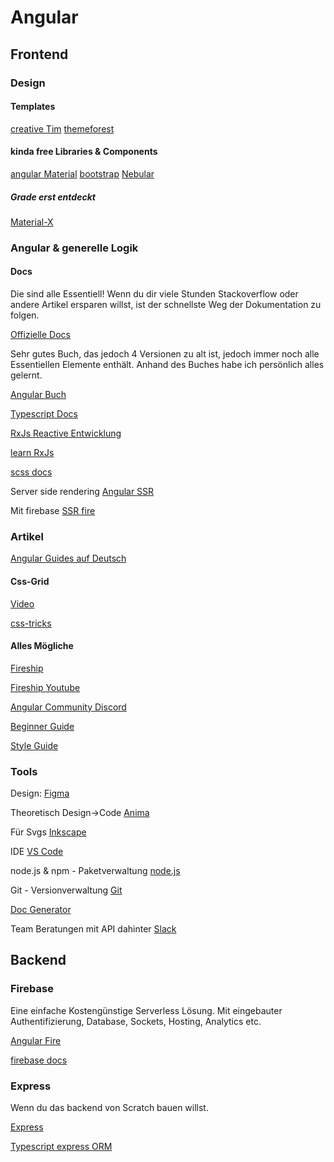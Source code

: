 # Angular

## Frontend

### Design

#### Templates

[creative Tim](https://www.creative-tim.com/search?utf8=%E2%9C%93&q=Angular&button=)
[themeforest](https://themeforest.net/search/angular)

#### kinda free Libraries & Components

[angular Material](https://material.angular.io/)
[bootstrap](https://ng-bootstrap.github.io/#/home)
[Nebular](https://akveo.github.io/nebular/)

##### Grade erst entdeckt

[Material-X](https://kamushken.medium.com/material-x-version-5-live-updated-team-library-for-figma-available-by-subscription-5caafa6ae442)

### Angular & generelle Logik

#### Docs

Die sind alle Essentiell! Wenn du dir viele Stunden Stackoverflow oder
andere Artikel ersparen willst, ist der schnellste Weg der Dokumentation zu folgen.

[Offizielle Docs](https://angular.io/docs)

Sehr gutes Buch, das jedoch 4 Versionen zu alt ist, jedoch immer noch alle Essentiellen Elemente enthält. Anhand des Buches habe ich persönlich alles gelernt.

[Angular Buch](https://www.rheinwerk-verlag.de/angular-das-umfassende-handbuch/)

[Typescript Docs](https://www.typescriptlang.org/docs/handbook/intro.html)

[RxJs Reactive Entwicklung](https://rxjs-dev.firebaseapp.com/guide/overview)

[learn RxJs](https://www.learnrxjs.io/)

[scss docs](https://sass-lang.com/documentation)

Server side rendering
[Angular SSR](https://angular.io/guide/universal)

Mit firebase
[SSR fire](https://github.com/angular/angularfire/blob/master/docs/deploy/getting-started.md)

### Artikel

[Angular Guides auf Deutsch](https://angular.de/artikel/angular-tutorial-deutsch/)

#### Css-Grid

[Video](https://www.youtube.com/watch?v=txZq7Laz7_4)

[css-tricks](https://css-tricks.com/snippets/css/complete-guide-grid/)

#### Alles Mögliche

[Fireship](https://fireship.io/)

[Fireship Youtube](https://www.youtube.com/channel/UCsBjURrPoezykLs9EqgamOA)

[Angular Community Discord](https://discord.gg/5KqgsqDd)

[Beginner Guide](https://medium.com/bb-tutorials-and-thoughts/angular-a-beginners-guide-to-design-and-implementation-of-an-angular-app-b0c5118a2f61)

[Style Guide](https://medium.com/@rajaramtt/angular-style-guide-best-practices-e7ec08ad3226)

### Tools

Design:
[Figma](https://www.figma.com/)

Theoretisch Design->Code
[Anima](https://www.animaapp.com/)

Für Svgs
[Inkscape](https://inkscape.org/de/)

IDE
[VS Code](https://code.visualstudio.com/)

node.js & npm - Paketverwaltung
[node.js](https://nodejs.org/en/)

Git - Versionverwaltung
[Git](https://git-scm.com/)

[Doc Generator](https://compodoc.app/)

Team Beratungen mit API dahinter
[Slack](https://slack.com/intl/de-de/)

## Backend

### Firebase

Eine einfache Kostengünstige Serverless Lösung. Mit eingebauter Authentifizierung, Database, Sockets, Hosting, Analytics etc.

[Angular Fire](https://github.com/angular/angularfire/tree/master/docs)

[firebase docs](https://firebase.google.com/docs)

### Express

Wenn du das backend von Scratch bauen willst.

[Express](https://expressjs.com/de/)

[Typescript express ORM](https://typeorm.io/)
